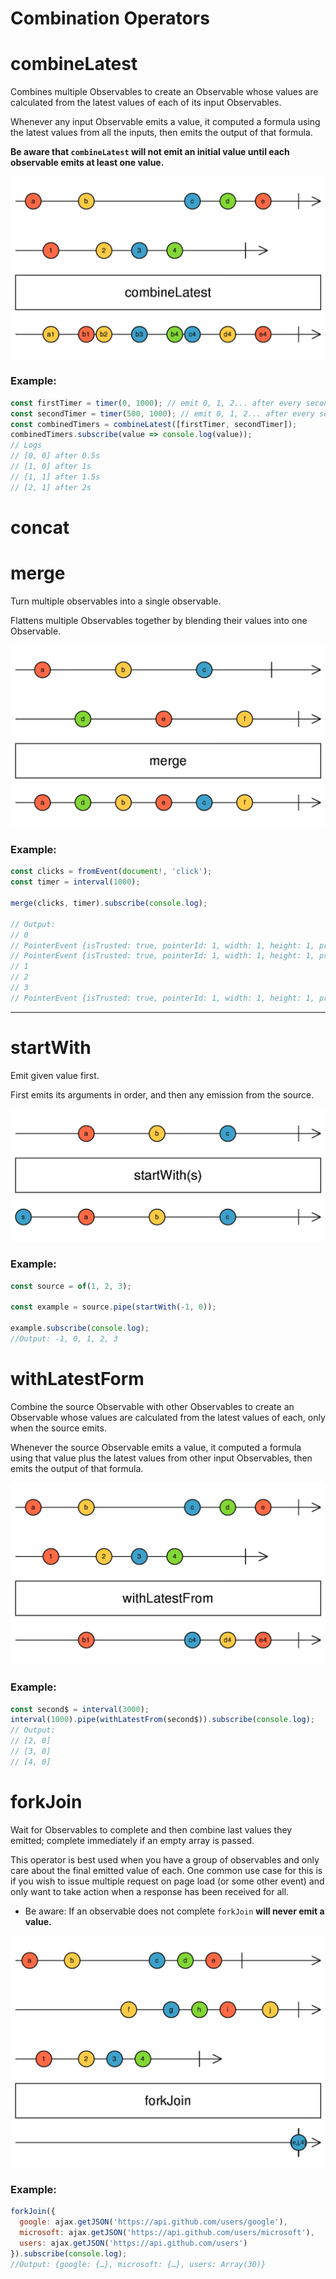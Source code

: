 # Combination Operators

# combineLatest

Combines multiple Observables to create an Observable whose values are calculated from the latest values of each of its input Observables.

Whenever any input Observable emits a value, it computed a formula using the latest values from all the inputs, then emits the output of that formula.

**Be aware that `combineLatest` will not emit an initial value until each observable emits at least one value.**

![Untitled](Combination%20Operators%207160305ae4ba45c7884854050a58619f/Untitled.png)

### Example:

```jsx
const firstTimer = timer(0, 1000); // emit 0, 1, 2... after every second, starting from now
const secondTimer = timer(500, 1000); // emit 0, 1, 2... after every second, starting 0,5s from now
const combinedTimers = combineLatest([firstTimer, secondTimer]);
combinedTimers.subscribe(value => console.log(value));
// Logs
// [0, 0] after 0.5s
// [1, 0] after 1s
// [1, 1] after 1.5s
// [2, 1] after 2s
```

# concat

# merge

Turn multiple observables into a single observable.

Flattens multiple Observables together by blending their values into one Observable.

![Untitled](Combination%20Operators%207160305ae4ba45c7884854050a58619f/Untitled%201.png)

### Example:

```jsx
const clicks = fromEvent(document!, 'click');
const timer = interval(1000);

merge(clicks, timer).subscribe(console.log);

// Output:
// 0
// PointerEvent {isTrusted: true, pointerId: 1, width: 1, height: 1, pressure: 0, …}
// PointerEvent {isTrusted: true, pointerId: 1, width: 1, height: 1, pressure: 0, …}
// 1
// 2
// 3
// PointerEvent {isTrusted: true, pointerId: 1, width: 1, height: 1, pressure: 0, …}
```

---

# startWith

Emit given value first.

First emits its arguments in order, and then any emission from the source.

![Untitled](Combination%20Operators%207160305ae4ba45c7884854050a58619f/Untitled%202.png)

### Example:

```jsx
const source = of(1, 2, 3);

const example = source.pipe(startWith(-1, 0));

example.subscribe(console.log);
//Output: -1, 0, 1, 2, 3
```

# withLatestForm

Combine the source Observable with other Observables to create an Observable whose values are calculated from the latest values of each, only when the source emits.

Whenever the source Observable emits a value, it computed a formula using that value plus the latest values from other input Observables, then emits the output of that formula.

![Untitled](Combination%20Operators%207160305ae4ba45c7884854050a58619f/Untitled%203.png)

### Example:

```jsx
const second$ = interval(3000);
interval(1000).pipe(withLatestFrom(second$)).subscribe(console.log);
// Output:
// [2, 0]
// [3, 0]
// [4, 0]
```

# forkJoin

Wait for Observables to complete and then combine last values they emitted; complete immediately if an empty array is passed.

This operator is best used when you have a group of observables and only care about the final emitted value of each. One common use case for this is if you wish to issue multiple request on page load (or some other event) and only want to take action when a response has been received for all.

- Be aware: If an observable does not complete `forkJoin` **will never emit a value.**

![Untitled](Combination%20Operators%207160305ae4ba45c7884854050a58619f/Untitled%204.png)

### Example:

```jsx
forkJoin({
  google: ajax.getJSON('https://api.github.com/users/google'),
  microsoft: ajax.getJSON('https://api.github.com/users/microsoft'),
  users: ajax.getJSON('https://api.github.com/users')
}).subscribe(console.log);
//Output: {google: {…}, microsoft: {…}, users: Array(30)}
```
